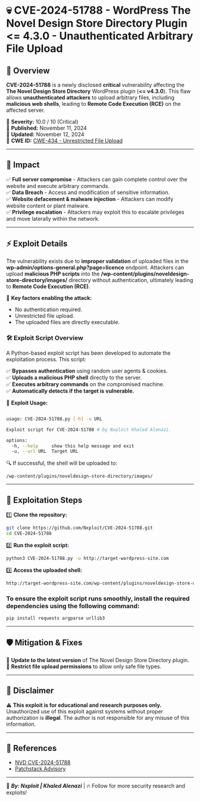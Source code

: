 # 💀 CVE-2024-51788 - WordPress The Novel Design Store Directory Plugin <= 4.3.0 - Unauthenticated Arbitrary File Upload

## 🚨 Overview
**CVE-2024-51788** is a newly disclosed **critical** vulnerability affecting the **The Novel Design Store Directory** WordPress plugin (**<= v4.3.0**). This flaw allows **unauthenticated attackers** to upload arbitrary files, including **malicious web shells**, leading to **Remote Code Execution (RCE)** on the affected server.

🔴 **Severity:** 10.0 / 10 (Critical)  
📅 **Published:** November 11, 2024  
📅 **Updated:** November 12, 2024  
🔗 **CWE ID:** [CWE-434 - Unrestricted File Upload](https://cwe.mitre.org/data/definitions/434.html)  

---
## 🛑 Impact
✅ **Full server compromise** - Attackers can gain complete control over the website and execute arbitrary commands.  
✅ **Data Breach** - Access and modification of sensitive information.  
✅ **Website defacement & malware injection** - Attackers can modify website content or plant malware.  
✅ **Privilege escalation** - Attackers may exploit this to escalate privileges and move laterally within the network.  

---
## ⚡ Exploit Details
The vulnerability exists due to **improper validation** of uploaded files in the **wp-admin/options-general.php?page=licence** endpoint. Attackers can upload **malicious PHP scripts** into the **/wp-content/plugins/noveldesign-store-directory/images/** directory without authentication, ultimately leading to **Remote Code Execution (RCE)**.

🚨 **Key factors enabling the attack:**
- No authentication required.
- Unrestricted file upload.
- The uploaded files are directly executable.

### 🛠️ Exploit Script Overview
A Python-based exploit script has been developed to automate the exploitation process. This script:

✅ **Bypasses authentication** using random user agents & cookies.  
✅ **Uploads a malicious PHP shell** directly to the server.  
✅ **Executes arbitrary commands** on the compromised machine.  
✅ **Automatically detects if the target is vulnerable.**  

📌 **Exploit Usage:**
```bash

usage: CVE-2024-51788.py [-h] -u URL

Exploit script for CVE-2024-51788 # by Nxploit Khaled Alenazi.

options:
  -h, --help     show this help message and exit
  -u, --url URL  Target URL


```
🔍 If successful, the shell will be uploaded to:
```
/wp-content/plugins/noveldesign-store-directory/images/
```

---
## 🚀 Exploitation Steps
1️⃣ **Clone the repository:**  
```bash
git clone https://github.com/Nxploit/CVE-2024-51788.git
cd CVE-2024-51788
```
2️⃣ **Run the exploit script:**  
```bash
python3 CVE-2024-51788.py -u http://target-wordpress-site.com
```
3️⃣ **Access the uploaded shell:**  
```bash
http://target-wordpress-site.com/wp-content/plugins/noveldesign-store-directory/images/shell.php
```
### To ensure the exploit script runs smoothly, install the required dependencies using the following command: 

```
pip install requests argparse urllib3

```
---
## 🛡️ Mitigation & Fixes
🔹 **Update to the latest version** of The Novel Design Store Directory plugin.  
🔹 **Restrict file upload permissions** to allow only safe file types.  

  


---
## 📝 Disclaimer
⚠️ **This exploit is for educational and research purposes only.** Unauthorized use of this exploit against systems without proper authorization is **illegal**. The author is not responsible for any misuse of this information.

---
## 🔗 References
- [NVD CVE-2024-51788](https://nvd.nist.gov/vuln/detail/CVE-2024-51788)  
- [Patchstack Advisory](https://patchstack.com/database/vulnerability/noveldesign-store-directory)  

---
📌
    **_By: Nxploit | Khaled Alenazi_** | 🔥 Follow for more security research and exploits!
 
